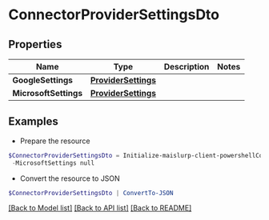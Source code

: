 # ConnectorProviderSettingsDto
## Properties

Name | Type | Description | Notes
------------ | ------------- | ------------- | -------------
**GoogleSettings** | [**ProviderSettings**](ProviderSettings) |  | 
**MicrosoftSettings** | [**ProviderSettings**](ProviderSettings) |  | 

## Examples

- Prepare the resource
```powershell
$ConnectorProviderSettingsDto = Initialize-maislurp-client-powershellConnectorProviderSettingsDto  -GoogleSettings null `
 -MicrosoftSettings null
```

- Convert the resource to JSON
```powershell
$ConnectorProviderSettingsDto | ConvertTo-JSON
```

[[Back to Model list]](../README#documentation-for-models) [[Back to API list]](../README#documentation-for-api-endpoints) [[Back to README]](../README)

